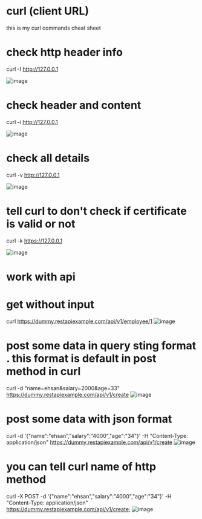 # curl (client URL)
this is my curl commands cheat sheet

# check http header info
curl -I http://127.0.0.1

![image](https://github.com/ehsanDadashi/curl/assets/29996315/9798147e-aeb5-4276-bb51-c8f05e07a771)

# check header and content
curl -i http://127.0.0.1

![image](https://github.com/ehsanDadashi/curl/assets/29996315/e7b5642e-0bce-4984-9a8d-5d4ade050b1e)

# check all details 
curl -v http://127.0.0.1

![image](https://github.com/ehsanDadashi/curl/assets/29996315/751ea0c5-f533-4b74-93b1-318b47f31a0d)

# tell curl to don't check if certificate is valid or not
curl -k https://127.0.0.1

![image](https://github.com/ehsanDadashi/curl/assets/29996315/310d1e11-d6f6-4f8c-ba52-4af95ecea870)

# work with api 
# get without input
 curl https://dummy.restapiexample.com/api/v1/employee/1
 ![image](https://github.com/ehsanDadashi/curl/assets/29996315/d4f3e0a2-767b-4f9e-b41a-56f9e44c9683)

 # post some data in query sting format . this format is default in post method in curl 
 curl -d "name=ehsan&salary=2000&age=33" https://dummy.restapiexample.com/api/v1/create
![image](https://github.com/ehsanDadashi/curl/assets/29996315/1b5644d4-9a6e-4e6c-842c-ea9287dc68a2)

# post some data with json format
curl -d '{"name":"ehsan","salary":"4000","age":"34"}' -H "Content-Type: application/json"  https://dummy.restapiexample.com/api/v1/create
![image](https://github.com/ehsanDadashi/curl/assets/29996315/5f949a89-3932-4d9e-955a-475c77502272)

# you can tell curl name of http method
curl -X POST -d '{"name":"ehsan","salary":"4000","age":"34"}' -H "Content-Type: application/json"  https://dummy.restapiexample.com/api/v1/create;
![image](https://github.com/ehsanDadashi/curl/assets/29996315/82374965-8058-4045-abfe-01506f320ee9)

